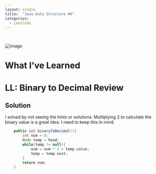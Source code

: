 ```yaml
---
layout: single
title:  "Java Data Structure #4"
categories:
  - LeetCode
---
```

<br>

![image](https://github.com/DutchVandaline/DutchVandaline.github.io/assets/142364450/b75c9826-3f3f-44ba-9d85-dc8eb7d3aba1)

# What I've Learned


# LL: Binary to Decimal Review

## Solution
 I solved by not seeing the hints or solutions. Multiplying 2 to calculate the binary value is a great idea. I need to keep this in mind.

```java
    public int binaryToDecimal(){
        int num = 0;
        Node temp = head;
        while(temp != null){
            num = num * 2 + temp.value;
            temp = temp.next;
        }
        return num;
    }
```
